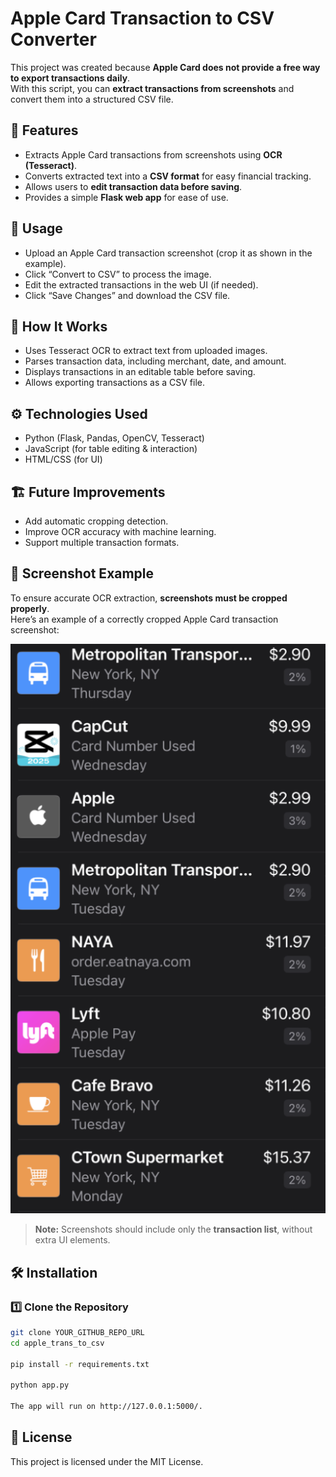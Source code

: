 # Apple Card Transaction to CSV Converter

This project was created because **Apple Card does not provide a free way to export transactions daily**.  
With this script, you can **extract transactions from screenshots** and convert them into a structured CSV file.

## 🚀 Features
- Extracts Apple Card transactions from screenshots using **OCR (Tesseract)**.
- Converts extracted text into a **CSV format** for easy financial tracking.
- Allows users to **edit transaction data before saving**.
- Provides a simple **Flask web app** for ease of use.

## 📌 Usage
- Upload an Apple Card transaction screenshot (crop it as shown in the example).
- Click “Convert to CSV” to process the image.
- Edit the extracted transactions in the web UI (if needed).
- Click “Save Changes” and download the CSV file.

## 📝 How It Works
- Uses Tesseract OCR to extract text from uploaded images.
- Parses transaction data, including merchant, date, and amount.
- Displays transactions in an editable table before saving.
- Allows exporting transactions as a CSV file.

## ⚙️ Technologies Used
- Python (Flask, Pandas, OpenCV, Tesseract)
- JavaScript (for table editing & interaction)
- HTML/CSS (for UI)

## 🏗️ Future Improvements
- Add automatic cropping detection.
- Improve OCR accuracy with machine learning.
- Support multiple transaction formats.
  
## 📸 Screenshot Example
To ensure accurate OCR extraction, **screenshots must be cropped properly**.  
Here’s an example of a correctly cropped Apple Card transaction screenshot:

![Example Screenshot](static/example_screenshot.png)

> **Note:** Screenshots should include only the **transaction list**, without extra UI elements.

## 🛠️ Installation
### 1️⃣ Clone the Repository
```bash
git clone YOUR_GITHUB_REPO_URL
cd apple_trans_to_csv

pip install -r requirements.txt

python app.py

The app will run on http://127.0.0.1:5000/.
```


## 📄 License
This project is licensed under the MIT License.
